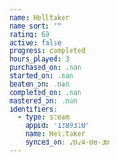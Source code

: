 ```yaml
---
name: Helltaker
name_sort: ""
rating: 69
active: false
progress: completed
hours_played: 3
purchased_on: .nan
started_on: .nan
beaten_on: .nan
completed_on: .nan
mastered_on: .nan
identifiers:
  - type: steam
    appid: "1289310"
    name: Helltaker
    synced_on: 2024-08-30
---
```

